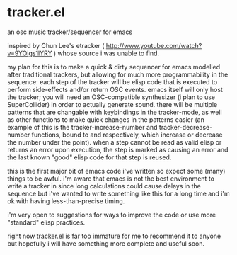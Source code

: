 tracker.el
==========

an osc music tracker/sequencer for emacs

inspired by Chun Lee's etracker ( http://www.youtube.com/watch?v=9YOigs1lYRY ) whose source i was unable to find.

my plan for this is to make a quick & dirty sequencer for emacs modelled after traditional trackers, but allowing for much more programmability in the sequence: each step of the tracker will be elisp code that is executed to perform side-effects and/or return OSC events. emacs itself will only host the tracker; you will need an OSC-compatible synthesizer (i plan to use SuperCollider) in order to actually generate sound. there will be multiple patterns that are changable with keybindings in the tracker-mode, as well as other functions to make quick changes in the patterns easier (an example of this is the tracker-increase-number and tracker-decrease-number functions, bound to <M-up> and <M-down> respectively, which increase or decrease the number under the point). when a step cannot be read as valid elisp or returns an error upon execution, the step is marked as causing an error and the last known "good" elisp code for that step is reused.

this is the first major bit of emacs code i've written so expect some (many) things to be awful. i'm aware that emacs is not the best environment to write a tracker in since long calculations could cause delays in the sequence but i've wanted to write something like this for a long time and i'm ok with having less-than-precise timing.

i'm very open to suggestions for ways to improve the code or use more "standard" elisp practices.

right now tracker.el is far too immature for me to recommend it to anyone but hopefully i will have something more complete and useful soon.